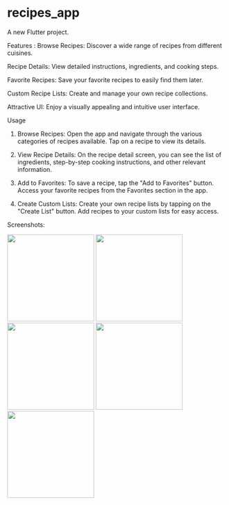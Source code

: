 # recipes_app

A new Flutter project.


Features :
Browse Recipes: Discover a wide range of recipes from different cuisines.

Recipe Details: View detailed instructions, ingredients, and cooking steps.

Favorite Recipes: Save your favorite recipes to easily find them later.

Custom Recipe Lists: Create and manage your own recipe collections.

Attractive UI: Enjoy a visually appealing and intuitive user interface.


Usage

 1. Browse Recipes: Open the app and navigate through the various categories of recipes available. Tap on a recipe to view its details.

 2. View Recipe Details: On the recipe detail screen, you can see the list of ingredients, step-by-step cooking instructions, and other relevant information.

 3. Add to Favorites: To save a recipe, tap the "Add to Favorites" button. Access your favorite recipes from the Favorites section in the app.

4. Create Custom Lists: Create your own recipe lists by tapping on the "Create List" button. Add recipes to your custom lists for easy access.

Screenshots: 

<img src= "https://github.com/KRISHA-SALIYA/recipe-App/assets/149802459/a713f207-9134-42cc-b1d5-336085319d51" width="200px">
<img src= "https://github.com/KRISHA-SALIYA/recipe-App/assets/149802459/13b07457-5d04-4412-b5f3-b3d3c514ab42" width="200px">
<img src= "https://github.com/KRISHA-SALIYA/recipe-App/assets/149802459/b1789e35-0ff8-42c6-be30-199a5f292dee" width="200px">
<img src= "https://github.com/KRISHA-SALIYA/recipe-App/assets/149802459/739f48c8-cdda-4824-867e-c50ae28d9301" width="200px">
<img src= "https://github.com/KRISHA-SALIYA/recipe-App/assets/149802459/6f932038-e503-4e6e-9087-1fc9c0e45c34" width="200px">



